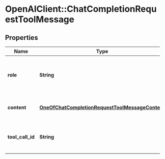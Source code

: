 # OpenAIClient::ChatCompletionRequestToolMessage

## Properties
Name | Type | Description | Notes
------------ | ------------- | ------------- | -------------
**role** | **String** | The role of the messages author, in this case &#x60;tool&#x60;. | 
**content** | [**OneOfChatCompletionRequestToolMessageContent**](OneOfChatCompletionRequestToolMessageContent.md) | The contents of the tool message. | 
**tool_call_id** | **String** | Tool call that this message is responding to. | 

